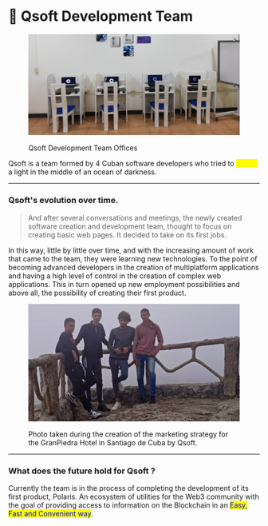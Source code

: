 # 🚂 Qsoft Development Team

<figure><img src="../../.gitbook/assets/WhatsApp-Image-2023-11-24-at-17.20.12-1-e1700896264378 (1).jpeg" alt=""><figcaption><p>Qsoft Development Team Offices</p></figcaption></figure>

Qsoft is a team formed by 4 Cuban software developers who tried to <mark style="color:yellow;">create</mark> a light in the middle of an ocean of darkness.

***

### Qsoft's evolution over time.

> And after several conversations and meetings, the newly created software creation and development team, thought to focus on creating basic web pages. It decided to take on its first jobs.

In this way, little by little over time, and with the increasing amount of work that came to the team, they were learning new technologies. To the point of becoming advanced developers in the creation of multiplatform applications and having a high level of control in the creation of complex web applications. This in turn opened up new employment possibilities and above all, the possibility of creating their first product.

<figure><img src="../../.gitbook/assets/image (1) (2).png" alt=""><figcaption><p>Photo taken during the creation of the marketing strategy for the GranPiedra Hotel in Santiago de Cuba by Qsoft.</p></figcaption></figure>

***

### What does the future hold for Qsoft ?

Currently the team is in the process of completing the development of its first product, Polaris. An ecosystem of utilities for the Web3 community with the goal of providing access to information on the Blockchain in an <mark style="color:blue;">Easy, Fast and Convenient way</mark>.
